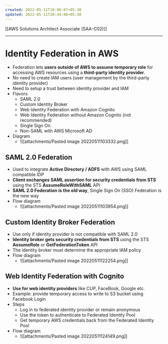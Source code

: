 ```yaml
---
created: 2022-05-11T10:08:07+05:30
updated: 2022-05-11T20:44:06+05:30
---
```

[[AWS Solutions Architect Associate (SAA-C02)]]

---
# Identity Federation in AWS
- Federation lets **users outside of AWS to assume temporary role** for accessing AWS resources using a **third-party identity provider**.
- No need to create lAM users (user management by the third-party identity provider)
- Need to setup a trust between identity provider and IAM
- Flavors
	-   SAML 2.0
	-   Custom Identity Broker
	-   Web Identity Federation with Amazon Cognito
	-   Web Identity Federation without Amazon Cognito (not recommended)
	-   Single Sign On
	-   Non-SAML with AWS Microsoft AD
- Diagram
	- ![[attachments/Pasted image 20220511103332.png]]

## SAML 2.0 Federation
- Used to integrate **Active Directory / ADFS** with AWS using SAML compatible IDP
- **Client exchanges SAML assertion for security credentials from STS** using the STS **AssumeRoleWithSAML** API
- **SAML 2.0 Federation is the old way**, Single Sign On (SSO) Federation is the new way
- Flow diagram
	- ![[attachments/Pasted image 20220511103954.png]]

## Custom Identity Broker Federation
- Use only if identity provider is not compatible with SAML 2.0
- **Identity broker gets security credentials from STS** using the STS **AssumeRole** or **GetFederationToken** API
- The identity broker must determine the appropriate lAM policy
- Flow diagram
	- ![[attachments/Pasted image 20220511122254.png]]

## Web Identity Federation with Cognito
- **Use for web identity providers** like CUP, FaceBook, Google etc.
- Example: provide temporary access to write to S3 bucket using Facebook Login
- Steps
    -   Log in to federated identity provider or remain anonymous
    -   Use the token to authenticate to Federated Identity Pool
    -   Get temporary AWS credentials back from the Federated Identity Pool
- Flow diagram
	- ![[attachments/Pasted image 20220511124149.png]]